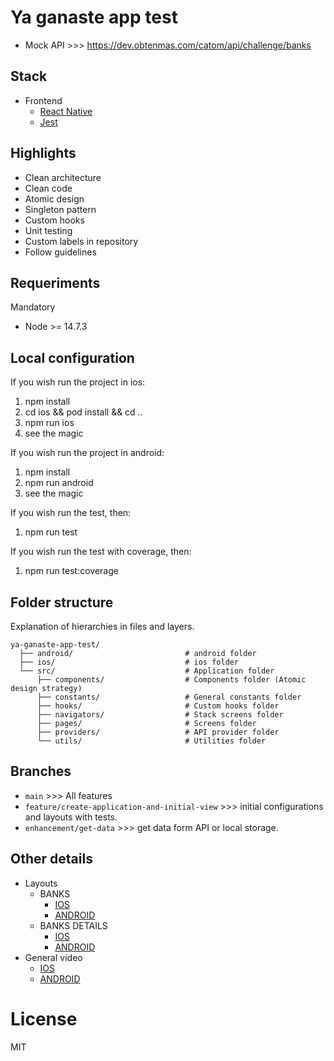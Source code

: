 # Ya ganaste app test

- Mock API >>> https://dev.obtenmas.com/catom/api/challenge/banks
## Stack

- Frontend
  - [React Native](https://reactnative.dev/)
  - [Jest](https://jestjs.io/)

## Highlights

- Clean architecture
- Clean code
- Atomic design
- Singleton pattern
- Custom hooks
- Unit testing
- Custom labels in repository
- Follow guidelines

## Requeriments
Mandatory

- Node >= 14.7.3

## Local configuration
If you wish run the project in ios:

1. npm install
2. cd ios && pod install && cd ..
2. npm run ios
3. see the magic

If you wish run the project in android:

1. npm install
2. npm run android
3. see the magic

If you wish run the test, then:

1. npm run test

If you wish run the test with coverage, then:

1. npm run test:coverage

## Folder structure
Explanation of hierarchies in files and layers.

    ya-ganaste-app-test/
      ├── android/                         # android folder
      ├── ios/                             # ios folder
      └── src/                             # Application folder
          ├── components/                  # Components folder (Atomic design strategy)
          ├── constants/                   # General constants folder
          ├── hooks/                       # Custom hooks folder
          ├── navigators/                  # Stack screens folder
          ├── pages/                       # Screens folder
          ├── providers/                   # API provider folder
          └── utils/                       # Utilities folder

## Branches

- `main` >>> All features
- `feature/create-application-and-initial-view` >>> initial configurations and layouts with tests.
- `enhancement/get-data` >>> get data form API or local storage.

## Other details

- Layouts
  - BANKS
    - [IOS](https://drive.google.com/file/d/1BjO7Dx41souYvpYcCzRVqlYnv7wN4mCM/view?usp=sharing)
    - [ANDROID](https://drive.google.com/file/d/10cGRTUJRsUTv4weNlWs2puhV4VUjPj3M/view?usp=sharing)
  - BANKS DETAILS
    - [IOS](https://drive.google.com/file/d/12E7V71Due5F2g24ZLmbXfAtTK8fgwEML/view?usp=sharing)
    - [ANDROID](https://drive.google.com/file/d/1LFk2_JcVhvhqB0AUmOXrkbPnpFD4J7Ea/view?usp=sharing)
- General video
    - [IOS](https://drive.google.com/file/d/10bAmhaHB0bGlL19p9-zzqthvtBZjrPma/view?usp=sharing)
    - [ANDROID](https://drive.google.com/file/d/1VevD05jQEia7GBy40F1DOLf3LKvNX8g0/view?usp=sharing)
# License

MIT